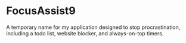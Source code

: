 # FocusAssist9

A temporary name for my application designed to stop procrastination, including a todo list, website blocker, and always-on-top timers.
